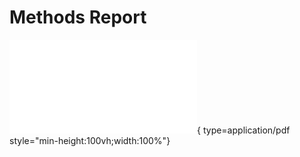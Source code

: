 # Methods Report
![Alt text](Methods_Report.pdf){ type=application/pdf style="min-height:100vh;width:100%"}